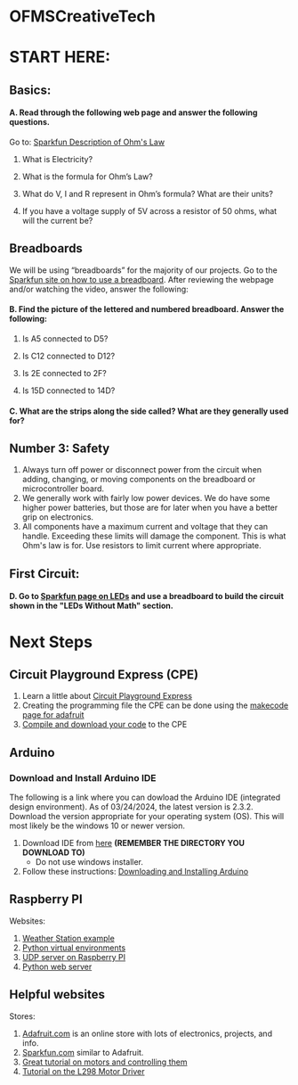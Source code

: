 # OFMSCreativeTech

# START HERE:
## Basics:

#### A. Read through the following web page and answer the following questions.
Go to: [Sparkfun Description of Ohm's Law](https://learn.sparkfun.com/tutorials/voltage-current-resistance-and-ohms-law/electricity-basics)
1. What is Electricity? 


2. What is the formula for Ohm’s Law?


3. What do V, I and R represent in Ohm’s formula? What are their units?


4. If you have a voltage supply of 5V across a resistor of 50 ohms, what will the current be?


## Breadboards
We will be using “breadboards” for the majority of our projects. 
Go to the [Sparkfun site on how to use a breadboard](https://blog.sparkfuneducation.com/what-is-a-breadboard).  After reviewing the webpage and/or watching the video, answer the following:

#### B. Find the picture of the lettered and numbered breadboard. Answer the following:
1. Is A5 connected to D5?

2. Is C12 connected to D12?

3. Is 2E connected to 2F?

4. Is 15D connected to 14D?

#### C. What are the strips along the side called? What are they generally used for? 


## Number 3: Safety
1. Always turn off power or disconnect power from the circuit when adding, changing, or moving components on the breadboard or microcontroller board.
2. We generally work with fairly low power devices.  We do have some higher power batteries, but those are for later when you have a better grip on electronics.
3. All components have a maximum current and voltage that they can handle.  Exceeding these limits will damage the component. This is what Ohm's law is for.  Use resistors to limit current where appropriate. 

## First Circuit:
#### D.   Go to [Sparkfun page on LEDs](https://learn.sparkfun.com/tutorials/light-emitting-diodes-leds) and use a breadboard to build the circuit shown in the "LEDs Without Math" section.


# Next Steps

## Circuit Playground Express (CPE)
1. Learn a little about [Circuit Playground Express](https://learn.adafruit.com/introducing-circuit-playground/guided-tour)   
2. Creating the programming file the CPE can be done using the [makecode page for adafruit](https://makecode.adafruit.com/)
3. [Compile and download your code](https://learn.adafruit.com/makecode/downloading-and-flashing) to the CPE

## Arduino
### Download and Install Arduino IDE
The following is a link where you can dowload the Arduino IDE (integrated design environment).  As of 03/24/2024, the latest version is 2.3.2.  Download the version appropriate for your 
operating system (OS).  This will most likely be the windows 10 or newer version. 

1. Download IDE from [here](https://www.arduino.cc/en/software)  **(REMEMBER THE DIRECTORY YOU DOWNLOAD TO)**
   * Do not use windows installer.
2. Follow these instructions: [Downloading and Installing Arduino](https://docs.arduino.cc/software/ide-v2/tutorials/getting-started/ide-v2-downloading-and-installing)

## Raspberry PI
Websites: 
1. [Weather Station example](https://pipwr.com/setting-up-a-personal-weather-station-with-raspberry-pi-5-real-time-monitoring-at-home/)
2. [Python virtual environments](https://www.raspberrypi.com/news/using-python-with-virtual-environments-the-magpi-148/)
3. [UDP server on Raspberry PI](https://www.aranacorp.com/en/setting-up-a-udp-server-on-raspberry-pi/)
4. [Python web server](https://pythonbasics.org/webserver/)

## Helpful websites
Stores: 
1. [Adafruit.com](https://learn.adafruit.com) is an online store with lots of electronics, projects, and info.
2. [Sparkfun.com](https://learn.sparkfun.com) similar to Adafruit.
3. [Great tutorial on motors and controlling them](https://www.instructables.com/Complete-Motor-Guide-for-Robotics/)
4. [Tutorial on the L298 Motor Driver](https://www.etechnophiles.com/l298n-motor-driver-pin-diagram/)

